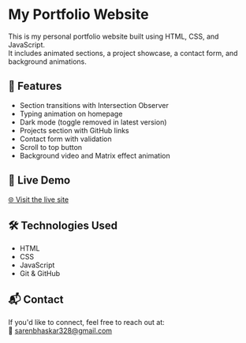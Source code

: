 # My Portfolio Website

This is my personal portfolio website built using HTML, CSS, and JavaScript.  
It includes animated sections, a project showcase, a contact form, and background animations.

## 🚀 Features

- Section transitions with Intersection Observer
- Typing animation on homepage
- Dark mode (toggle removed in latest version)
- Projects section with GitHub links
- Contact form with validation
- Scroll to top button
- Background video and Matrix effect animation

## 📁 Live Demo

[🌐 Visit the live site](https://bhaskar-s04.github.io/personalWebsite/)

## 🛠 Technologies Used

- HTML
- CSS
- JavaScript
- Git & GitHub


## 📬 Contact

If you'd like to connect, feel free to reach out at:  
📧 sarenbhaskar328@gmail.com

